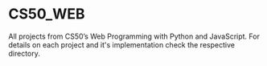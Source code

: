 # CS50_WEB
All projects from CS50’s Web Programming with Python and JavaScript. For details on each project and it's implementation check the respective directory.
